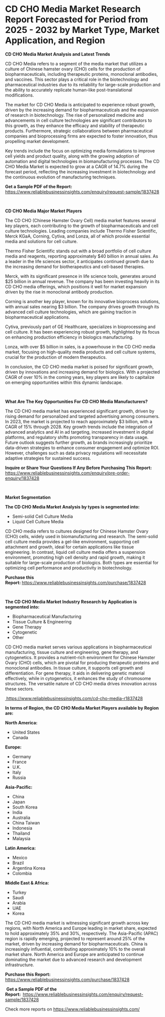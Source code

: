 <p><h1>CD CHO Media Market Research Report Forecasted for Period from 2025 -  2032 by Market Type, Market Application, and Region</h1></p><p><strong>CD CHO Media Market Analysis and Latest Trends</strong></p>
<p><p>CD CHO Media refers to a segment of the media market that utilizes a culture of Chinese hamster ovary (CHO) cells for the production of biopharmaceuticals, including therapeutic proteins, monoclonal antibodies, and vaccines. This sector plays a critical role in the biotechnology and pharmaceutical industries due to its reliability for large-scale production and the ability to accurately replicate human-like post-translational modifications.</p><p>The market for CD CHO Media is anticipated to experience robust growth, driven by the increasing demand for biopharmaceuticals and the expansion of research in biotechnology. The rise of personalized medicine and advancements in cell culture technologies are significant contributors to this growth, as they enhance the efficacy and stability of therapeutic products. Furthermore, strategic collaborations between pharmaceutical companies and bioprocessing firms are expected to foster innovation, thus propelling market development.</p><p>Key trends include the focus on optimizing media formulations to improve cell yields and product quality, along with the growing adoption of automation and digital technologies in biomanufacturing processes. The CD CHO Media Market is expected to grow at a CAGR of 14.7% during the forecast period, reflecting the increasing investment in biotechnology and the continuous evolution of manufacturing techniques.</p></p>
<p><strong>Get a Sample PDF of the Report:&nbsp;</strong> <a href="https://www.reliablebusinessinsights.com/enquiry/request-sample/1837428?utm_campaign=3043&utm_medium=2&utm_source=Github&utm_content=ia&utm_term=02042025&utm_id=cd-cho-media">https://www.reliablebusinessinsights.com/enquiry/request-sample/1837428</a></p>
<p>&nbsp;</p>
<p><strong>CD CHO Media Major Market Players</strong></p>
<p><p>The CD CHO (Chinese Hamster Ovary Cell) media market features several key players, each contributing to the growth of biopharmaceuticals and cell culture technologies. Leading companies include Thermo Fisher Scientific, Merck KGaA, Corning, Cytiva, and Lonza, all of which provide essential media and solutions for cell culture.</p><p>Thermo Fisher Scientific stands out with a broad portfolio of cell culture media and reagents, reporting approximately $40 billion in annual sales. As a leader in the life sciences sector, it anticipates continued growth due to the increasing demand for biotherapeutics and cell-based therapies.</p><p>Merck, with its significant presence in life science tools, generates around $25 billion in annual revenue. The company has been investing heavily in its CD CHO media offerings, which positions it well for market expansion driven by the rise in monoclonal antibody production.</p><p>Corning is another key player, known for its innovative bioprocess solutions, with annual sales nearing $3 billion. The company drives growth through its advanced cell culture technologies, which are gaining traction in biopharmaceutical applications.</p><p>Cytiva, previously part of GE Healthcare, specializes in bioprocessing and cell culture. It has been experiencing robust growth, highlighted by its focus on enhancing production efficiency in biologics manufacturing.</p><p>Lonza, with over $5 billion in sales, is a powerhouse in the CD CHO media market, focusing on high-quality media products and cell culture systems, crucial for the production of modern therapeutics.</p><p>In conclusion, the CD CHO media market is poised for significant growth, driven by innovations and increasing demand for biologics. With a projected CAGR of over 10% in the coming years, key players are likely to capitalize on emerging opportunities within this dynamic landscape.</p></p>
<p>&nbsp;</p>
<p><strong>What Are The Key Opportunities For CD CHO Media Manufacturers?</strong></p>
<p><p>The CD CHO media market has experienced significant growth, driven by rising demand for personalized and targeted advertising among consumers. In 2023, the market is projected to reach approximately $3 billion, with a CAGR of 15% through 2028. Key growth trends include the integration of advanced analytics and AI in ad targeting, increased investment in digital platforms, and regulatory shifts promoting transparency in data usage. Future outlook suggests further growth, as brands increasingly prioritize data-driven strategies to enhance consumer engagement and optimize ROI. However, challenges such as data privacy regulations will necessitate adaptive strategies for sustained success.</p></p>
<p><strong>Inquire or Share Your Questions If Any Before Purchasing This Report:</strong> <a href="https://www.reliablebusinessinsights.com/enquiry/pre-order-enquiry/1837428?utm_campaign=3043&utm_medium=2&utm_source=Github&utm_content=ia&utm_term=02042025&utm_id=cd-cho-media">https://www.reliablebusinessinsights.com/enquiry/pre-order-enquiry/1837428</a></p>
<p>&nbsp;</p>
<p><strong>Market Segmentation</strong></p>
<p><strong>The CD CHO Media Market Analysis by types is segmented into:</strong></p>
<p><ul><li>Semi-solid Cell Culture Media</li><li>Liquid Cell Culture Media</li></ul></p>
<p><p>CD CHO media refers to cultures designed for Chinese Hamster Ovary (CHO) cells, widely used in biomanufacturing and research. The semi-solid cell culture media provides a gel-like environment, supporting cell attachment and growth, ideal for certain applications like tissue engineering. In contrast, liquid cell culture media offers a suspension environment, promoting high cell density and rapid growth, making it suitable for large-scale production of biologics. Both types are essential for optimizing cell performance and productivity in biotechnology.</p></p>
<p><strong>Purchase this Report:&nbsp;</strong><a href="https://www.reliablebusinessinsights.com/purchase/1837428?utm_campaign=3043&utm_medium=2&utm_source=Github&utm_content=ia&utm_term=02042025&utm_id=cd-cho-media">https://www.reliablebusinessinsights.com/purchase/1837428</a></p>
<p>&nbsp;</p>
<p><strong>The CD CHO Media Market Industry Research by Application is segmented into:</strong></p>
<p><ul><li>Biopharmaceutical Manufacturing</li><li>Tissue Culture & Engineering</li><li>Gene Therapy</li><li>Cytogenetic</li><li>Other</li></ul></p>
<p><p>CD CHO media market serves various applications in biopharmaceutical manufacturing, tissue culture and engineering, gene therapy, and cytogenetics. It provides a nutrient-rich environment for Chinese Hamster Ovary (CHO) cells, which are pivotal for producing therapeutic proteins and monoclonal antibodies. In tissue culture, it supports cell growth and differentiation. For gene therapy, it aids in delivering genetic material effectively, while in cytogenetics, it enhances the study of chromosome structures. The versatile nature of CD CHO media drives innovation across these sectors.</p></p>
<p><a href="https://www.reliablebusinessinsights.com/cd-cho-media-r1837428?utm_campaign=3043&utm_medium=2&utm_source=Github&utm_content=ia&utm_term=02042025&utm_id=cd-cho-media">&nbsp;https://www.reliablebusinessinsights.com/cd-cho-media-r1837428</a></p>
<p><strong>In terms of Region, the CD CHO Media Market Players available by Region are:</strong></p>
<p>
    <p> <strong> North America: </strong>
        <ul>
            <li>United States</li>
            <li>Canada</li>
        </ul>
        </p> 
    <p> <strong> Europe: </strong>
        <ul>
            <li>Germany</li>
            <li>France</li>
            <li>U.K.</li>
            <li>Italy</li>
            <li>Russia</li>
        </ul>
        </p> 
    <p> <strong> Asia-Pacific: </strong>
        <ul>
            <li>China</li>
            <li>Japan</li>
            <li>South Korea</li>
            <li>India</li>
            <li>Australia</li>
            <li>China Taiwan</li>
            <li>Indonesia</li>
            <li>Thailand</li>
            <li>Malaysia</li>
        </ul>
        </p> 
    <p> <strong> Latin America: </strong>
        <ul>
            <li>Mexico</li>
            <li>Brazil</li>
            <li>Argentina Korea</li>
            <li>Colombia</li>
        </ul>
        </p> 
    <p> <strong> Middle East & Africa: </strong>
        <ul>
            <li>Turkey</li>
            <li>Saudi</li>
            <li>Arabia</li>
            <li>UAE</li>
            <li>Korea</li>
        </ul>
    </p>
    </p>
<p><p>The CD CHO media market is witnessing significant growth across key regions, with North America and Europe leading in market share, expected to hold approximately 35% and 30%, respectively. The Asia-Pacific (APAC) region is rapidly emerging, projected to represent around 25% of the market, driven by increasing demand for biopharmaceuticals. China is increasingly influential, contributing approximately 10% to the overall market share. North America and Europe are anticipated to continue dominating the market due to advanced research and development infrastructure.</p></p>
<p><strong>Purchase this Report: </strong><a href="https://www.reliablebusinessinsights.com/purchase/1837428?utm_campaign=3043&utm_medium=2&utm_source=Github&utm_content=ia&utm_term=02042025&utm_id=cd-cho-media">https://www.reliablebusinessinsights.com/purchase/1837428</a></p>
<p>&nbsp;<strong>Get a Sample PDF of the Report:&nbsp;&nbsp;</strong><a href="https://www.reliablebusinessinsights.com/enquiry/request-sample/1837428?utm_campaign=3043&utm_medium=2&utm_source=Github&utm_content=ia&utm_term=02042025&utm_id=cd-cho-media">https://www.reliablebusinessinsights.com/enquiry/request-sample/1837428</a></p>
<p><strong></strong></p>
<p>Check more reports on <a href="https://www.reliablebusinessinsights.com/?utm_campaign=3043&utm_medium=2&utm_source=Github&utm_content=ia&utm_term=02042025&utm_id=cd-cho-media">https://www.reliablebusinessinsights.com/</a></p>